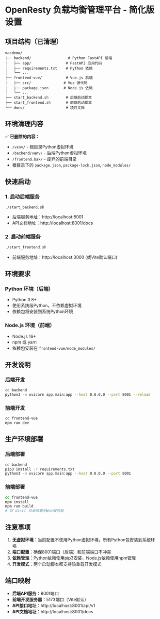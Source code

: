# OpenResty 负载均衡管理平台 - 简化版设置

## 项目结构（已清理）

```
macdemo/
├── backend/                 # Python FastAPI 后端
│   ├── app/                # FastAPI 应用代码
│   ├── requirements.txt    # Python 依赖
│   └── ...
├── frontend-vue/           # Vue.js 前端
│   ├── src/               # Vue 源代码
│   ├── package.json       # Node.js 依赖
│   └── ...
├── start_backend.sh        # 后端启动脚本
├── start_frontend.sh       # 前端启动脚本
└── docs/                   # 项目文档
```

## 环境清理内容

✅ **已删除的内容：**
- `/venv/` - 根目录Python虚拟环境
- `/backend/venv/` - 后端Python虚拟环境  
- `/frontend.bak/` - 废弃的前端目录
- 根目录下的 `package.json`, `package-lock.json`, `node_modules/`

## 快速启动

### 1. 启动后端服务
```bash
./start_backend.sh
```
- 后端服务地址：http://localhost:8001
- API文档地址：http://localhost:8001/docs

### 2. 启动前端服务  
```bash
./start_frontend.sh
```
- 前端服务地址：http://localhost:3000 (或Vite默认端口)

## 环境要求

### Python 环境（后端）
- Python 3.8+
- 使用系统级Python，不依赖虚拟环境
- 依赖包将安装到系统Python环境

### Node.js 环境（前端）
- Node.js 16+
- npm 或 yarn
- 依赖包安装在 `frontend-vue/node_modules/`

## 开发说明

### 后端开发
```bash
cd backend
python3 -m uvicorn app.main:app --host 0.0.0.0 --port 8001 --reload
```

### 前端开发
```bash
cd frontend-vue  
npm run dev
```

## 生产环境部署

### 后端部署
```bash
cd backend
pip3 install -r requirements.txt
python3 -m uvicorn app.main:app --host 0.0.0.0 --port 8001
```

### 前端部署
```bash
cd frontend-vue
npm install
npm run build
# 将 dist/ 目录部署到Web服务器
```

## 注意事项

1. **无虚拟环境**：当前配置不使用Python虚拟环境，所有Python包安装到系统环境
2. **端口配置**：确保8001端口（后端）和前端端口不冲突
3. **依赖管理**：Python依赖使用pip3安装，Node.js依赖使用npm管理
4. **开发模式**：两个启动脚本都支持热重载开发模式

## 端口映射
- **后端API服务**：8001端口
- **前端开发服务器**：5173端口（Vite默认）
- **API接口地址**：http://localhost:8001/api/v1
- **API文档地址**：http://localhost:8001/docs 